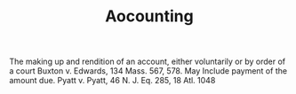 ---
title: Aocounting
permalink: "/definitions/aocounting.html"
body: The making up and rendition of an account, either voluntarily or by order of
  a court Buxton v. Edwards, 134 Mass. 567, 578. May Include payment of the amount
  due. Pyatt v. Pyatt, 46 N. J. Eq. 285, 18 Atl. 1048
published_at: '2018-07-07'
layout: post
---